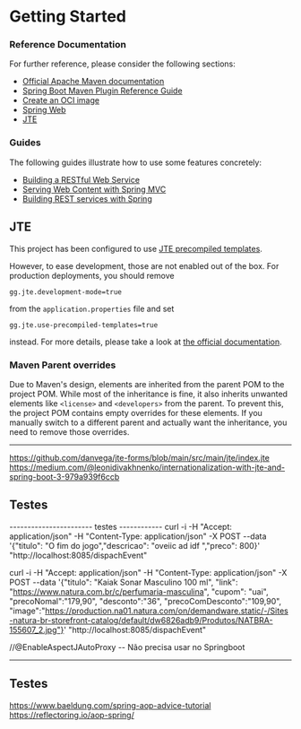 # Getting Started

### Reference Documentation
For further reference, please consider the following sections:

* [Official Apache Maven documentation](https://maven.apache.org/guides/index.html)
* [Spring Boot Maven Plugin Reference Guide](https://docs.spring.io/spring-boot/3.3.4/maven-plugin)
* [Create an OCI image](https://docs.spring.io/spring-boot/3.3.4/maven-plugin/build-image.html)
* [Spring Web](https://docs.spring.io/spring-boot/docs/3.3.4/reference/htmlsingle/index.html#web)
* [JTE](https://jte.gg/)

### Guides
The following guides illustrate how to use some features concretely:

* [Building a RESTful Web Service](https://spring.io/guides/gs/rest-service/)
* [Serving Web Content with Spring MVC](https://spring.io/guides/gs/serving-web-content/)
* [Building REST services with Spring](https://spring.io/guides/tutorials/rest/)

## JTE

This project has been configured to use [JTE precompiled templates](https://jte.gg/pre-compiling/).

However, to ease development, those are not enabled out of the box.
For production deployments, you should remove

```properties
gg.jte.development-mode=true
```

from the `application.properties` file and set

```properties
gg.jte.use-precompiled-templates=true
```

instead.
For more details, please take a look at [the official documentation](https://jte.gg/spring-boot-starter-3/).

### Maven Parent overrides

Due to Maven's design, elements are inherited from the parent POM to the project POM.
While most of the inheritance is fine, it also inherits unwanted elements like `<license>` and `<developers>` from the parent.
To prevent this, the project POM contains empty overrides for these elements.
If you manually switch to a different parent and actually want the inheritance, you need to remove those overrides.


-----------------
https://github.com/danvega/jte-forms/blob/main/src/main/jte/index.jte
https://medium.com/@leonidivakhnenko/internationalization-with-jte-and-spring-boot-3-979a939f6ccb


## Testes
----------------------- testes ------------
curl -i -H "Accept: application/json" -H "Content-Type: application/json" -X POST --data '{"titulo": "O fim do jogo","descricao": "oveiic ad idf ","preco": 800}' "http://localhost:8085/dispachEvent"


curl -i -H "Accept: application/json" -H "Content-Type: application/json" -X POST --data '{"titulo": "Kaiak Sonar Masculino 100 ml", "link": "https://www.natura.com.br/c/perfumaria-masculina", "cupom": "uai", "precoNomal":"179,90", "desconto":"36", "precoComDesconto":"109,90",
"image":"https://production.na01.natura.com/on/demandware.static/-/Sites-natura-br-storefront-catalog/default/dw6826adb9/Produtos/NATBRA-155607_2.jpg"}' "http://localhost:8085/dispachEvent"


//@EnableAspectJAutoProxy -- Não precisa usar no Springboot

----------------------
## Testes
https://www.baeldung.com/spring-aop-advice-tutorial
https://reflectoring.io/aop-spring/